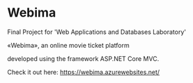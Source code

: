 # Webima

Final Project for 'Web Applications and Databases Laboratory'

«Webima», an online movie ticket platform

developed using the framework ASP.NET Core MVC.

Check it out here: https://webima.azurewebsites.net/
